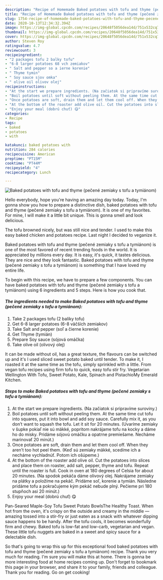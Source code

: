 ```yaml
---
description: "Recipe of Homemade Baked potatoes with tofu and thyme (pečené zemiaky s tofu a tymiánom)"
title: "Recipe of Homemade Baked potatoes with tofu and thyme (pečené zemiaky s tofu a tymiánom)"
slug: 1754-recipe-of-homemade-baked-potatoes-with-tofu-and-thyme-pecene-zemiaky-s-tofu-a-tymianom
date: 2020-10-13T12:34:32.394Z
image: https://img-global.cpcdn.com/recipes/20648f5056dea14d/751x532cq70/baked-potatoes-with-tofu-and-thyme-pecene-zemiaky-s-tofu-a-tymianom-recipe-main-photo.jpg
thumbnail: https://img-global.cpcdn.com/recipes/20648f5056dea14d/751x532cq70/baked-potatoes-with-tofu-and-thyme-pecene-zemiaky-s-tofu-a-tymianom-recipe-main-photo.jpg
cover: https://img-global.cpcdn.com/recipes/20648f5056dea14d/751x532cq70/baked-potatoes-with-tofu-and-thyme-pecene-zemiaky-s-tofu-a-tymianom-recipe-main-photo.jpg
author: Steven Roy
ratingvalue: 4.7
reviewcount: 3
recipeingredient:
- "2 packages tofu 2 balky tofu"
- "6-8 larger potatoes 68 vch zemiakov"
- " Salt and pepper so a ierne korenie"
- " Thyme tymin"
- " Soy sauce sjov omka"
- " olive oil olivov olej"
recipeinstructions:
- "At the start we prepare ingredients. (Na začiatok si pripravíme suroviny.)"
- "Boil potatoes until soft without peeling them. At the same time cut tofu into squares, put it into bowl and add soy sauce. Carefully mix it, as you don’t want to squash the tofu. Let it sit for 20 minutes. (Uvaríme zemiaky v šupke pokiaľ nie sú mäkké, popritom nakrájame tofu na kocky a dáme ho do misky. Pridáme sójovú omáčku a opatrne premiešame. Necháme marinovať 20 minút.)"
- "Once potatoes are soft, drain them and let them cool off. When they aren’t too hot peel them. (Keď sú zemiaky mäkké, scedíme ich a necháme vychladnúť. Potom ich ošúpeme.)"
- "At the bottom of the roaster add olive oil. Cut the potatoes into slices and place them on roaster, add salt, pepper, thyme and tofu. Repeat until the roaster is full. Cook in oven at 180 degrees of Celsia for about 20 minutes. (Na spodok pekáča dáme olivový olej. Nakrájame zemiaky na plátky a položíme na pekáč. Pridáme soľ, korenie a tymián. Následne pridáme tofu a pokračujeme kým pekáč nebude plný. Pečieme pri 180 stupňoch asi 20 minút.)"
- "Enjoy your meal (dobrú chuť) 😋"
categories:
- Recipe
tags:
- baked
- potatoes
- with

katakunci: baked potatoes with 
nutrition: 284 calories
recipecuisine: American
preptime: "PT15M"
cooktime: "PT44M"
recipeyield: "4"
recipecategory: Lunch

---
```



![Baked potatoes with tofu and thyme (pečené zemiaky s tofu a tymiánom)](https://img-global.cpcdn.com/recipes/20648f5056dea14d/751x532cq70/baked-potatoes-with-tofu-and-thyme-pecene-zemiaky-s-tofu-a-tymianom-recipe-main-photo.jpg)

Hello everybody, hope you're having an amazing day today. Today, I'm gonna show you how to prepare a distinctive dish, baked potatoes with tofu and thyme (pečené zemiaky s tofu a tymiánom). It is one of my favorites. For mine, I will make it a little bit unique. This is gonna smell and look delicious.

The tofu browned nicely, but was still nice and tender. I used to make this easy baked chicken and potatoes recipe. Last night I decided to veganize it.

Baked potatoes with tofu and thyme (pečené zemiaky s tofu a tymiánom) is one of the most favored of recent trending foods in the world. It is appreciated by millions every day. It is easy, it's quick, it tastes delicious. They are nice and they look fantastic. Baked potatoes with tofu and thyme (pečené zemiaky s tofu a tymiánom) is something that I have loved my entire life.


To begin with this recipe, we have to prepare a few components. You can have baked potatoes with tofu and thyme (pečené zemiaky s tofu a tymiánom) using 6 ingredients and 5 steps. Here is how you cook that.

<!--inarticleads1-->

##### The ingredients needed to make Baked potatoes with tofu and thyme (pečené zemiaky s tofu a tymiánom):

1. Take 2 packages tofu (2 balíky tofu)
1. Get 6-8 larger potatoes (6-8 väčších zemiakov)
1. Take  Salt and pepper (soľ a čierne korenie)
1. Get  Thyme (tymián)
1. Prepare  Soy sauce (sójová omáčka)
1. Take  olive oil (olivový olej)


It can be made without oil, has a great texture, the flavours can be switched up and it&#39;s I used sliced sweet potato baked until tender. To make it, I roasted it at the same time as the tofu, simply sprinkled with a little. From vegan tofu recipes using firm tofu to quick, easy tofu stir fry. Vegetarian Wellington With Tofu, Sweet Potato, Kale, Spinach and PistachioMy Emerald Kitchen. 

<!--inarticleads2-->

##### Steps to make Baked potatoes with tofu and thyme (pečené zemiaky s tofu a tymiánom):

1. At the start we prepare ingredients. (Na začiatok si pripravíme suroviny.)
1. Boil potatoes until soft without peeling them. At the same time cut tofu into squares, put it into bowl and add soy sauce. Carefully mix it, as you don’t want to squash the tofu. Let it sit for 20 minutes. (Uvaríme zemiaky v šupke pokiaľ nie sú mäkké, popritom nakrájame tofu na kocky a dáme ho do misky. Pridáme sójovú omáčku a opatrne premiešame. Necháme marinovať 20 minút.)
1. Once potatoes are soft, drain them and let them cool off. When they aren’t too hot peel them. (Keď sú zemiaky mäkké, scedíme ich a necháme vychladnúť. Potom ich ošúpeme.)
1. At the bottom of the roaster add olive oil. Cut the potatoes into slices and place them on roaster, add salt, pepper, thyme and tofu. Repeat until the roaster is full. Cook in oven at 180 degrees of Celsia for about 20 minutes. (Na spodok pekáča dáme olivový olej. Nakrájame zemiaky na plátky a položíme na pekáč. Pridáme soľ, korenie a tymián. Následne pridáme tofu a pokračujeme kým pekáč nebude plný. Pečieme pri 180 stupňoch asi 20 minút.)
1. Enjoy your meal (dobrú chuť) 😋


Pan-Seared Maple-Soy Tofu Sweet Potato BowlsThe Healthy Toast. When hot from the oven, it&#39;s crispy on the outside and creamy in the middle — amazing tossed into a stir-fry or just eaten as a snack with whatever dipping sauce happens to be handy. After the tofu cools, it becomes wonderfully firm and chewy. Baked tofu is low-fat and low-carb, vegetarian and vegan. These little tofu nuggets are baked in a sweet and spicy sauce for a delectable dish. 

So that's going to wrap this up for this exceptional food baked potatoes with tofu and thyme (pečené zemiaky s tofu a tymiánom) recipe. Thank you very much for reading. I'm sure you will make this at home. There is gonna be more interesting food at home recipes coming up. Don't forget to bookmark this page in your browser, and share it to your family, friends and colleague. Thank you for reading. Go on get cooking!
